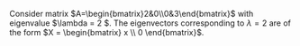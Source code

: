 Consider matrix $A=\begin{bmatrix}2&0\\0&3\end{bmatrix}$ with eigenvalue $\lambda = 2 $. The eigenvectors corresponding to $\lambda = 2$ are of the form $X = \begin{bmatrix} x \\ 0 \end{bmatrix}$.